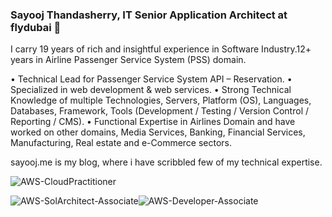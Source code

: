 ### Sayooj Thandasherry, IT Senior Application Architect at flydubai 👋


I carry 19 years of rich and insightful experience in Software Industry.12+ years in Airline Passenger Service System (PSS) domain. 

• Technical Lead for Passenger Service System API – Reservation.
• Specialized in web development & web services.
• Strong Technical Knowledge of multiple Technologies, Servers, Platform (OS), Languages, Databases, Framework, Tools (Development / Testing / Version Control / Reporting / CMS).
• Functional Expertise in Airlines Domain and have worked on other domains, Media Services, Banking, Financial Services, Manufacturing, Real estate and e-Commerce sectors.

sayooj.me is my blog, where i have scribbled few of my technical expertise. 

![AWS-CloudPractitioner](https://images.youracclaim.com/size/340x340/images/1fdcf6a9-de8e-4e35-96b0-e801d8411506/AWS-CloudPractitioner.png)

![AWS-SolArchitect-Associate](https://images.youracclaim.com/size/340x340/images/6774b3bf-7a82-4d40-a2d1-86b412635bae/AWS-SolArchitect-Associate.png)![AWS-Developer-Associate](https://images.youracclaim.com/size/340x340/images/2a15d440-edbe-44a2-890f-0a0caf7e1442/AWS-Developer-Associate.png)

<!--
**sayoojt/sayoojt** is a ✨ _special_ ✨ repository because its `README.md` (this file) appears on your GitHub profile.

Here are some ideas to get you started:

- 🔭 I’m currently working on ...
- 🌱 I’m currently learning ...
- 👯 I’m looking to collaborate on ...
- 🤔 I’m looking for help with ...
- 💬 Ask me about ...
- 📫 How to reach me: ...
- 😄 Pronouns: ...
- ⚡ Fun fact: ...
-->
